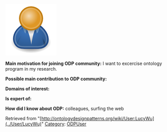 [![Image:ODPUser.png](../images/a/a6/ODPUser.png)](../Image/ODPUser.png "Image:ODPUser.png")




  





__Main motivation for joining ODP community:__ I want to excercise ontology program in my research.


__Possible main contribution to ODP community:__


__Domains of interest:__


  



__Is expert of:__


  

__How did I know about ODP:__ colleagues, surfing the web






Retrieved from "[http://ontologydesignpatterns.org/wiki/User:LucyWu](../User/LucyWu)"
 [Category](http://ontologydesignpatterns.org/wiki/Special:Categories "Special:Categories"): [ODPUser](../Category/ODPUser "Category:ODPUser")